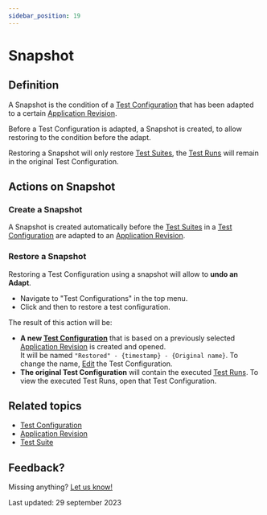 ```yaml
---
sidebar_position: 19
---
```


# Snapshot

## Definition

A Snapshot is the condition of a [Test Configuration](test-configuration) that has been adapted to a certain [Application Revision](application-revision).

Before a Test Configuration is adapted, a Snapshot is created, to allow restoring to the condition before the adapt.

Restoring a Snapshot will only restore [Test Suites](test-suite), the [Test Runs](test-run) will remain in the original Test Configuration.

## Actions on Snapshot

### Create a Snapshot

A Snapshot is created automatically before the [Test Suites](test-suite) in a [Test Configuration](test-configuration) are adapted to an [Application Revision](application-revision).

### Restore a Snapshot

Restoring a Test Configuration using a snapshot will allow to **undo an Adapt**. 

- Navigate to "Test Configurations" in the top menu.
- Click <i class="fas fa-ellipsis"></i> and then <i class="fa-light fa-clock-rotate-left"></i> to restore a test configuration.

The result of this action will be:
- **A new [Test Configuration](test-configuration)** that is based on a previously selected [Application Revision](application-revision) is created and opened. <br/>It will be named `"Restored" - {timestamp} - {Original name}`. To change the name, [Edit](test-configuration#edit-a-test-configuration) the Test Configuration.
- **The original Test Configuration** will contain the executed [Test Runs](test-run). To view the executed Test Runs, open that Test Configuration.

## Related topics
- [Test Configuration](test-configuration)
- [Application Revision](application-revision)
- [Test Suite](test-suite)

## Feedback?
Missing anything? [Let us know!](mailto:support@menditect.com)

Last updated: 29 september 2023